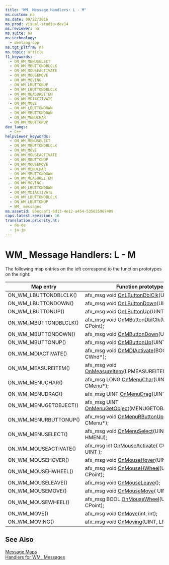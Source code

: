 ```yaml
---
title: "WM_ Message Handlers: L - M"
ms.custom: na
ms.date: 09/22/2016
ms.prod: visual-studio-dev14
ms.reviewer: na
ms.suite: na
ms.technology: 
  - devlang-cpp
ms.tgt_pltfrm: na
ms.topic: article
f1_keywords: 
  - ON_WM_MENUSELECT
  - ON_WM_MBUTTONDBLCLK
  - ON_WM_MOUSEACTIVATE
  - ON_WM_MOUSEMOVE
  - ON_WM_MOVING
  - ON_WM_LBUTTONUP
  - ON_WM_LBUTTONDBLCLK
  - ON_WM_MEASUREITEM
  - ON_WM_MDIACTIVATE
  - ON_WM_MOVE
  - ON_WM_LBUTTONDOWN
  - ON_WM_MBUTTONDOWN
  - ON_WM_MENUCHAR
  - ON_WM_MBUTTONUP
dev_langs: 
  - C++
helpviewer_keywords: 
  - ON_WM_MENUSELECT
  - ON_WM_MBUTTONDBLCLK
  - ON_WM_MOVE
  - ON_WM_MOUSEACTIVATE
  - ON_WM_MBUTTONUP
  - ON_WM_MOUSEMOVE
  - ON_WM_MENUCHAR
  - ON_WM_MBUTTONDOWN
  - ON_WM_MEASUREITEM
  - ON_WM_MOVING
  - ON_WM_LBUTTONDOWN
  - ON_WM_MDIACTIVATE
  - ON_WM_LBUTTONDBLCLK
  - ON_WM_LBUTTONUP
  - WM_ messages
ms.assetid: 96ecaaf1-6d13-4e12-a454-535635967489
caps.latest.revision: 16
translation.priority.ht: 
  - de-de
  - ja-jp
---
```

# WM_ Message Handlers: L - M
The following map entries on the left correspond to the function prototypes on the right:  
  
|Map entry|Function prototype|  
|---------------|------------------------|  
|ON_WM_LBUTTONDBLCLK()|afx_msg void [OnLButtonDblClk](../vs140/cwnd--onlbuttondblclk.md)(UINT, CPoint);|  
|ON_WM_LBUTTONDOWN()|afx_msg void [OnLButtonDown](../vs140/cwnd--onlbuttondown.md)(UINT, CPoint);|  
|ON_WM_LBUTTONUP()|afx_msg void [OnLButtonUp](../vs140/cwnd--onlbuttonup.md)(UINT, CPoint);|  
|ON_WM_MBUTTONDBLCLK()|afx_msg void [OnMButtonDblClk](../vs140/cwnd--onmbuttondblclk.md)(UINT, CPoint);|  
|ON_WM_MBUTTONDOWN()|afx_msg void [OnMButtonDown](../vs140/cwnd--onmbuttondown.md)(UINT, CPoint);|  
|ON_WM_MBUTTONUP()|afx_msg void [OnMButtonUp](../vs140/cwnd--onmbuttonup.md)(UINT, CPoint);|  
|ON_WM_MDIACTIVATE()|afx_msg void [OnMDIActivate](../vs140/cwnd--onmdiactivate.md)(BOOL, CWnd*, CWnd\*);|  
|ON_WM_MEASUREITEM()|afx_msg void [OnMeasureItem](../vs140/cwnd--onmeasureitem.md)(LPMEASUREITEMSTRUCT);|  
|ON_WM_MENUCHAR()|afx_msg LONG [OnMenuChar](../vs140/cwnd--onmenuchar.md)(UINT, UINT, CMenu*);|  
|ON_WM_MENUDRAG()|afx_msg UINT [OnMenuDrag](../vs140/cwnd--onmenudrag.md)(UINT, CMenu*);|  
|ON_WM_MENUGETOBJECT()|afx_msg UINT [OnMenuGetObject](../vs140/cwnd--onmenugetobject.md)(MENUGETOBJECTINFO*);|  
|ON_WM_MENURBUTTONUP()|afx_msg void [OnMenuRButtonUp](../vs140/cwnd--onmenurbuttonup.md)(UINT, CMenu*);|  
|ON_WM_MENUSELECT()|afx_msg void [OnMenuSelect](../vs140/cwnd--onmenuselect.md)(UINT, UINT, HMENU);|  
|ON_WM_MOUSEACTIVATE()|afx_msg int [OnMouseActivate](../vs140/cwnd--onmouseactivate.md)( CWnd*, UINT, UINT );|  
|ON_WM_MOUSEHOVER()|afx_msg void [OnMouseHover](../vs140/cwnd--onmousehover.md)(UINT, CPoint);|  
|ON_WM_MOUSEHWHEEL()|afx_msg void [OnMouseHWheel](../vs140/cwnd--onmousehwheel.md)(UINT, short, CPoint);|  
|ON_WM_MOUSELEAVE()|afx_msg void [OnMouseLeave](../vs140/cwnd--onmouseleave.md)();|  
|ON_WM_MOUSEMOVE()|afx_msg void [OnMouseMove](../vs140/cwnd--onmousemove.md)( UINT, CPoint);|  
|ON_WM_MOUSEWHEEL()|afx_msg BOOL [OnMouseWheel](../vs140/cwnd--onmousewheel.md)(UINT, short, CPoint);|  
|ON_WM_MOVE()|afx_msg void [OnMove](../vs140/cwnd--onmove.md)(int, int);|  
|ON_WM_MOVING()|afx_msg void [OnMoving](../vs140/cwnd--onmoving.md)(UINT, LPRECT);|  
  
## See Also  
 [Message Maps](../vs140/message-maps--mfc-.md)   
 [Handlers for WM_ Messages](../vs140/handlers-for-wm_-messages.md)